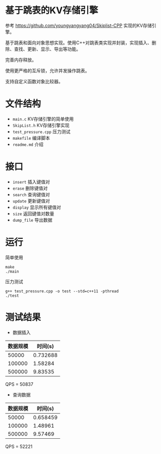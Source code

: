 # 基于跳表的KV存储引擎
参考 https://github.com/youngyangyang04/Skiplist-CPP 实现的KV存储引擎。

基于跳表和面向对象思想实现。使用C++对跳表类实现并封装，实现插入、删除、查找、更新、显示、导出等功能。

完善内存释放。

使用更严格的互斥锁，允许并发操作跳表。

支持自定义函数对象比较器。


# 文件结构
- `main.c` KV存储引擎的简单使用
- `SkipList.h` KV存储引擎实现
- `test_pressure.cpp` 压力测试
- `makefile` 编译脚本
- `readme.md` 介绍

# 接口
- `insert` 插入键值对
- `erase` 删除键值对
- `search` 查询键值对
- `update` 更新键值对
- `display` 显示所有键值对
- `size` 返回键值对数量
- `dump_file` 导出数据

# 运行
简单使用
```shell
make
./main
```
压力测试
```shell
g++ test_pressure.cpp -o test --std=c++11 -pthread
./test
```

# 测试结果
- 数据插入

|数据规模|时间(s)|
|---|---|
|50000|0.732688|
|100000|1.58284|
|500000|9.83535|

QPS = 50837
- 查询数据

|数据规模|时间(s)|
|---|---|
|50000|0.658459|
|100000|1.48961|
|500000|9.57469|

QPS = 52221

